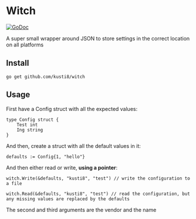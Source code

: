 # Witch

[![GoDoc](https://godoc.org/github.com/kusti8/witch?status.svg)](https://godoc.org/github.com/kusti8/witch)

A super small wrapper around JSON to store settings in the correct location on all platforms

## Install

`go get github.com/kusti8/witch`

## Usage

First have a Config struct with all the expected values:

```
type Config struct {
    Test int
    Ing string
}
```

And then, create a struct with all the default values in it:

```
defaults := Config{1, "hello"}
```

And then either read or write, **using a pointer**:

```
witch.Write(&defaults, "kusti8", "test") // write the configuration to a file

witch.Read(&defaults, "kusti8", "test") // read the configuration, but any missing values are replaced by the defaults
```
The second and third arguments are the vendor and the name